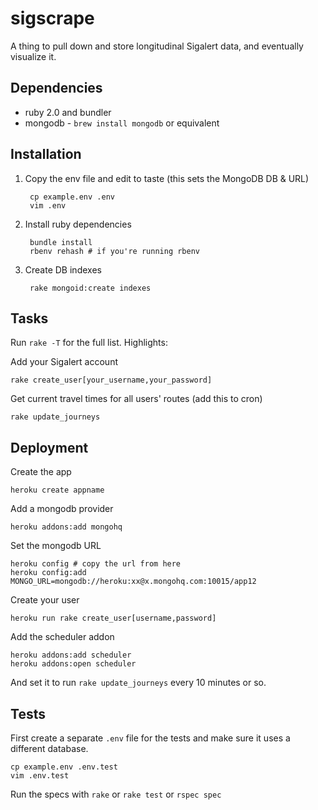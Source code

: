 # sigscrape

A thing to pull down and store longitudinal Sigalert data, and eventually visualize it.


## Dependencies

- ruby 2.0 and bundler
- mongodb - `brew install mongodb` or equivalent

## Installation

1. Copy the env file and edit to taste (this sets the MongoDB DB & URL)

        cp example.env .env
        vim .env

2. Install ruby dependencies

        bundle install
        rbenv rehash # if you're running rbenv

3. Create DB indexes

        rake mongoid:create indexes

## Tasks

Run `rake -T` for the full list. Highlights:

Add your Sigalert account

    rake create_user[your_username,your_password]

Get current travel times for all users' routes (add this to cron)

    rake update_journeys

## Deployment

Create the app

    heroku create appname

Add a mongodb provider

    heroku addons:add mongohq

Set the mongodb URL

    heroku config # copy the url from here
    heroku config:add MONGO_URL=mongodb://heroku:xx@x.mongohq.com:10015/app12

Create your user

    heroku run rake create_user[username,password]

Add the scheduler addon

    heroku addons:add scheduler
    heroku addons:open scheduler

And set it to run `rake update_journeys` every 10 minutes or so.

## Tests

First create a separate `.env` file for the tests and make sure it uses a different database.

    cp example.env .env.test
    vim .env.test

Run the specs with `rake` or `rake test` or `rspec spec`
